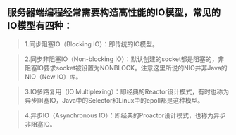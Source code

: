 服务器端编程经常需要构造高性能的IO模型，常见的IO模型有四种：
----


> 1.同步阻塞IO（Blocking IO）：即传统的IO模型。

> 2.同步非阻塞IO（Non-blocking IO）：默认创建的socket都是阻塞的，非阻塞IO要求socket被设置为NONBLOCK。注意这里所说的NIO并非Java的NIO（New IO）库。

> 3.IO多路复用（IO Multiplexing）：即经典的Reactor设计模式，有时也称为异步阻塞IO，Java中的Selector和Linux中的epoll都是这种模型。

> 4.异步IO（Asynchronous IO）：即经典的Proactor设计模式，也称为异步非阻塞IO。
